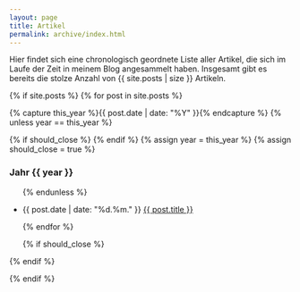 ```yaml
---
layout: page
title: Artikel
permalink: archive/index.html
---
```


Hier findet sich eine chronologisch geordnete Liste aller Artikel, die sich im Laufe der Zeit in meinem Blog angesammelt haben. Insgesamt gibt es bereits die stolze Anzahl von {{ site.posts | size }} Artikeln.

  {% if site.posts %}
  {% for post in site.posts %}

  {% capture this_year %}{{ post.date | date: "%Y" }}{% endcapture %}
  {% unless year == this_year %}

  {% if should_close %} </ul> {% endif %}
  {% assign year = this_year %}
  {% assign should_close = true %}

  <h3>Jahr {{ year }}</h3>
  <ul>

  {% endunless %}  

  <li><time datetime="{{ post.date | date_to_xmlschema }}">{{ post.date | date: "%d.%m." }}</time> <a href="{{ post.url }}">{{ post.title }}</a></li>

  {% endfor %}

  {% if should_close %} </ul> {% endif %}

  {% endif %}
